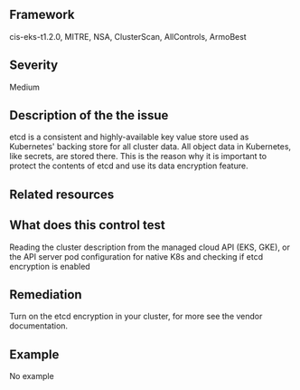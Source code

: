 ## Framework
cis-eks-t1.2.0, MITRE, NSA, ClusterScan, AllControls, ArmoBest
 
## Severity
Medium

## Description of the the issue
etcd is a consistent and highly-available key value store used as Kubernetes' backing store for all cluster data. All object data in Kubernetes, like secrets, are stored there. This is the reason why it is important to protect the contents of etcd and use its data encryption feature.
 
## Related resources

## What does this control test
Reading the cluster description from the managed cloud API (EKS, GKE), or the API server pod configuration for native K8s and checking if etcd encryption is enabled
 
## Remediation
Turn on the etcd encryption in your cluster, for more see the vendor documentation.
 
## Example
No example
